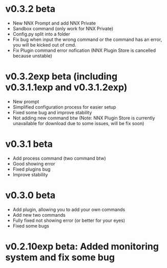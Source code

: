 # v0.3.2 beta
- New NNX Prompt and add NNX Private
- Sandbox command (only work for NNX Private)
- Config.py split into a folder
- Fix bug when input the wrong command or the command has an error, you will be kicked out of cmd.
- Fix Plugin command error nofication
(NNX Plugin Store is cancelled because unstable)

# v0.3.2exp beta (including v0.3.1.1exp and v0.3.1.2exp)
- New prompt
- Simplified configuration process for easier setup
- Fixed some bug and improve stability
- Not adding new command btw
(Note: NNX Plugin Store is currently unavailable for download due to some issues, will be fix soon)

# v0.3.1 beta
- Add process command (two command btw)
- Good showing error
- Fixed plugins bug
- Improve stability

# v0.3.0 beta
- Add plugin, allowing you to add your own commands
- Add new two commands
- Fully fixed not showing error (or better for your eyes)
- Fixed some bugs

# v0.2.10exp beta: Added monitoring system and fix some bug